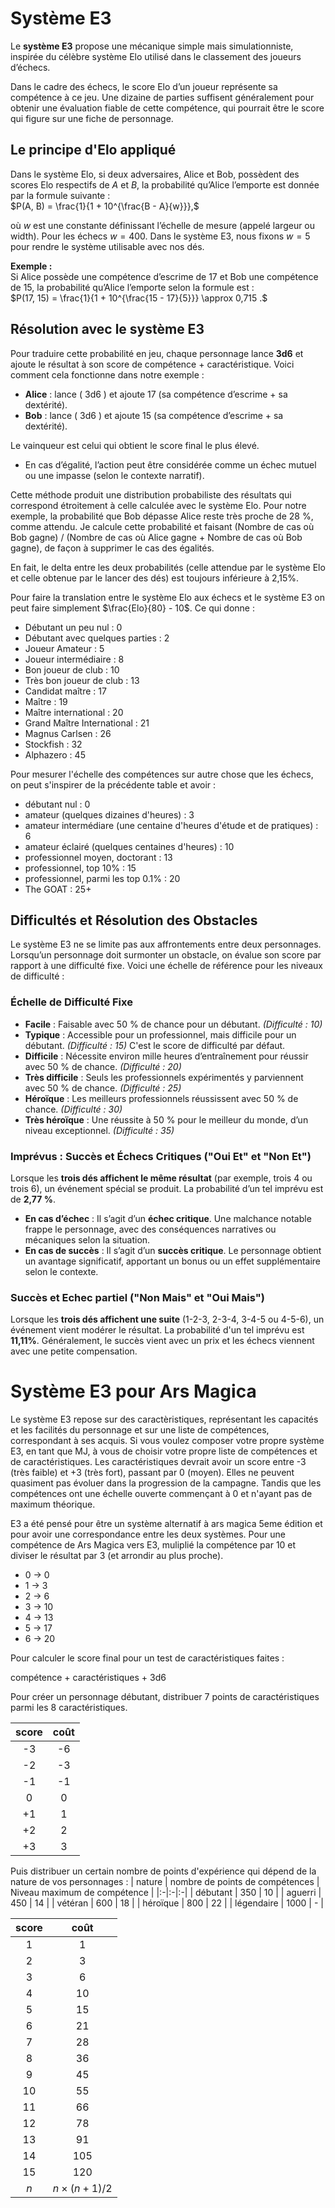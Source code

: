 # Système E3

Le **système E3** propose une mécanique simple mais simulationniste, inspirée du célèbre système Elo utilisé dans le classement des joueurs d’échecs.

Dans le cadre des échecs, le score Elo d’un joueur représente sa compétence à ce jeu. Une dizaine de parties suffisent généralement pour obtenir une évaluation fiable de cette compétence, qui pourrait être le score qui figure sur une fiche de personnage.

## Le principe d'Elo appliqué

Dans le système Elo, si deux adversaires, Alice et Bob, possèdent des scores Elo respectifs de $A$ et $B$, la probabilité qu’Alice l’emporte est donnée par la formule suivante :  
$P(A, B) = \frac{1}{1 + 10^{\frac{B - A}{w}}},$

où $w$ est une constante définissant l’échelle de mesure (appelé largeur ou width). Pour les échecs $w = 400$. Dans le système E3, nous fixons $w = 5$ pour rendre le système utilisable avec nos dés.

**Exemple :**  
Si Alice possède une compétence d’escrime de 17 et Bob une compétence de 15, la probabilité qu’Alice l’emporte selon la formule est :  
$P(17, 15) = \frac{1}{1 + 10^{\frac{15 - 17}{5}}} \approx 0,715 .$

## Résolution avec le système E3

Pour traduire cette probabilité en jeu, chaque personnage lance **3d6** et ajoute le résultat à son score de compétence + caractéristique. Voici comment cela fonctionne dans notre exemple :

- **Alice** : lance \( 3d6 \) et ajoute 17 (sa compétence d’escrime + sa dextérité).  
- **Bob** : lance \( 3d6 \) et ajoute 15 (sa compétence d’escrime + sa dextérité).  

Le vainqueur est celui qui obtient le score final le plus élevé.  

- En cas d’égalité, l’action peut être considérée comme un échec mutuel ou une impasse (selon le contexte narratif).  

Cette méthode produit une distribution probabiliste des résultats qui correspond étroitement à celle calculée avec le système Elo. 
Pour notre exemple, la probabilité que Bob dépasse Alice reste très proche de 28 %, comme attendu.
Je calcule cette probabilité et faisant (Nombre de cas où Bob gagne) / (Nombre de cas où Alice gagne + Nombre de cas où Bob gagne), de façon à supprimer le cas des égalités.

En fait, le delta entre les deux probabilités (celle attendue par le système Elo et celle obtenue par le lancer des dés) est toujours inférieure à 2,15%.

Pour faire la translation entre le système Elo aux échecs et le système E3 on peut faire simplement  $\frac{Elo}{80} - 10$. Ce qui donne :
  - Débutant un peu nul : 0
  - Débutant avec quelques parties : 2
  - Joueur Amateur : 5
  - Joueur intermédiaire : 8
  - Bon joueur de club : 10
  - Très bon joueur de club : 13
  - Candidat maître : 17
  - Maître : 19
  - Maître international : 20
  - Grand Maître International : 21
  - Magnus Carlsen : 26
  - Stockfish : 32
  - Alphazero : 45

Pour mesurer l'échelle des compétences sur autre chose que les échecs, on peut s'inspirer de la précédente table et avoir :
  - débutant nul : 0
  - amateur (quelques dizaines d'heures) : 3
  - amateur intermédiare (une centaine d'heures d'étude et de pratiques) : 6
  - amateur éclairé (quelques centaines d'heures) : 10
  - professionnel moyen, doctorant : 13
  - professionnel, top 10% : 15
  - professionnel, parmi les top 0.1% : 20
  - The GOAT : 25+


## Difficultés et Résolution des Obstacles

Le système E3 ne se limite pas aux affrontements entre deux personnages. Lorsqu’un personnage doit surmonter un obstacle, on évalue son score par rapport à une difficulté fixe. Voici une échelle de référence pour les niveaux de difficulté :

### Échelle de Difficulté Fixe
- **Facile** : Faisable avec 50 % de chance pour un débutant. *(Difficulté : 10)*  
- **Typique** : Accessible pour un professionnel, mais difficile pour un débutant. *(Difficulté : 15)*  C'est le score de difficulté par défaut.
- **Difficile** : Nécessite environ mille heures d’entraînement pour réussir avec 50 % de chance. *(Difficulté : 20)*  
- **Très difficile** : Seuls les professionnels expérimentés y parviennent avec 50 % de chance. *(Difficulté : 25)*  
- **Héroïque** : Les meilleurs professionnels réussissent avec 50 % de chance. *(Difficulté : 30)*  
- **Très héroïque** : Une réussite à 50 % pour le meilleur du monde, d’un niveau exceptionnel. *(Difficulté : 35)*  

### Imprévus : Succès et Échecs Critiques ("Oui Et" et "Non Et")
Lorsque les **trois dés affichent le même résultat** (par exemple, trois 4 ou trois 6), un événement spécial se produit. La probabilité d’un tel imprévu est de **2,77 %**.

- **En cas d’échec** : Il s’agit d’un **échec critique**. Une malchance notable frappe le personnage, avec des conséquences narratives ou mécaniques selon la situation.  
- **En cas de succès** : Il s’agit d’un **succès critique**. Le personnage obtient un avantage significatif, apportant un bonus ou un effet supplémentaire selon le contexte.

### Succès et Echec partiel ("Non Mais" et "Oui Mais")
Lorsque les **trois dés affichent une suite** (1-2-3, 2-3-4, 3-4-5 ou 4-5-6), un événement vient modérer le résultat. La probabilité d'un tel imprévu est **11,11%**.
Généralement, le succès vient avec un prix et les échecs viennent avec une petite compensation. 


# Système E3 pour Ars Magica

Le système E3 repose sur des caractèristiques, représentant les capacités et les facilités du personnage et sur une liste de compétences, correspondant à ses acquis.
Si vous voulez composer votre propre système E3, en tant que MJ, à vous de choisir votre propre liste de compétences et de caractéristiques.
Les caractéristiques devrait avoir un score entre -3 (très faible) et +3 (très fort), passant par 0 (moyen). Elles ne peuvent quasiment pas évoluer dans la progression de la campagne. 
Tandis que les compétences ont une échelle ouverte commençant à 0 et n'ayant pas de maximum théorique.

E3 a été pensé pour être un système alternatif à ars magica 5eme édition et pour avoir une correspondance entre les deux systèmes.
Pour une compétence de Ars Magica vers E3, muliplié la compétence par 10 et diviser le résultat par 3 (et arrondir au plus proche).
  * 0 -> 0
  * 1 -> 3
  * 2 -> 6
  * 3 -> 10
  * 4 -> 13
  * 5 -> 17
  * 6 -> 20

Pour calculer le score final pour un test de caractéristiques faites : 

compétence + caractéristiques + 3d6

Pour créer un personnage débutant, distribuer 7 points de caractéristiques parmi les 8 caractéristiques.

| score | coût |
|:--:|:--:|
| -3 | -6 |
| -2 | -3 |
| -1 | -1 |
| 0 | 0 |
| +1 | 1 |
| +2 | 2 |
| +3 | 3 |

Puis distribuer un certain nombre de points d'expérience qui dépend de la nature de vos personnages : 
| nature | nombre de points de compétences | Niveau maximum de compétence |
|:-|:-|:-|
| débutant | 350 | 10 |
| aguerri | 450 | 14 |
| vétéran | 600 | 18 |
| héroïque | 800 | 22 |
| légendaire | 1000 | - |

| score | coût |
|:--:|:--:|
| 1 | 1 |     
| 2 | 3 |     
| 3 | 6 |     
| 4 | 10 |    
| 5 | 15 |    
| 6 | 21 |    
| 7 | 28 |    
| 8 | 36 |    
| 9 | 45 |    
| 10 | 55 |   
| 11 | 66 |   
| 12 | 78 |   
| 13 | 91 |   
| 14 | 105 |  
| 15 | 120 |  
| $n$ | $n \times (n + 1) / 2$ |





